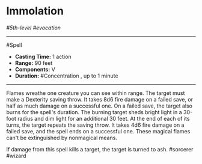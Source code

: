 # Immolation
*#5th-level #evocation*
___ 
#Spell
- **Casting Time:** 1 action
- **Range:** 90 feet
- **Components:** V
- **Duration:** #Concentration , up to 1 minute
---
Flames wreathe one creature you can see within range. The target must make a Dexterity saving throw. It takes 8d6 fire damage on a failed save, or half as much damage on a successful one. On a failed save, the target also burns for the spell's duration. The burning target sheds bright light in a 30-foot radius and dim light for an additional 30 feet. At the end of each of its turns, the target repeats the saving throw. It takes 4d6 fire damage on a failed save, and the spell ends on a successful one. These magical flames can't be extinguished by nonmagical means.

If damage from this spell kills a target, the target is turned to ash.
#sorcerer
#wizard